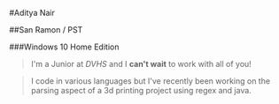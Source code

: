 #Aditya Nair

##San Ramon / PST

###Windows 10 Home Edition

>I'm a Junior at _DVHS_ and I **can't wait** to work with all of you!

> I code in various languages but I've recently been working on the parsing aspect of a 3d printing project using regex and java.